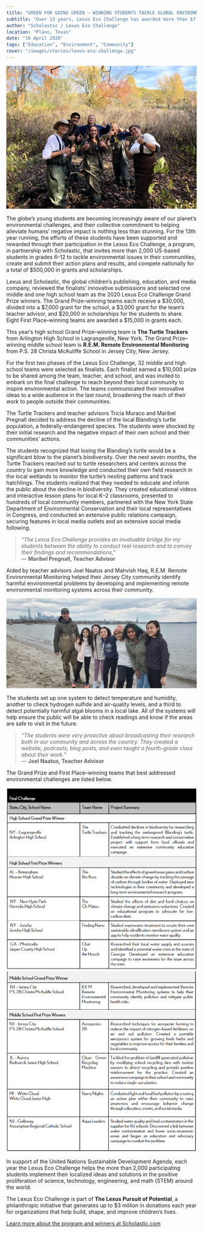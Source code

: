 ```yaml
---
title: "GREEN FOR GOING GREEN – WINNING STUDENTS TACKLE GLOBAL ENVIRONMENTAL ISSUES IN 2020 LEXUS ECO CHALLENGE"
subtitle: "Over 13 years, Lexus Eco Challenge has awarded more than $7 million in scholarships"
author: "Scholastic / Lexus Eco Challenge"
location: "Plano, Texas"
date: "16 April 2020"
tags: ["Education", "Environment", "Community"]
cover: "/images/stories/lexus-eco-challenge.jpg"
---
```


![Students who took part in the challenge](/src/assets/images/stories/lexus-eco-challenge.jpg)

The globe’s young students are becoming increasingly aware of our planet’s environmental challenges, and their collective commitment to helping alleviate humans’ negative impact is nothing less than stunning. For the 13th year running, the efforts of these students have been supported and rewarded through their participation in the Lexus Eco Challenge, a program, in partnership with Scholastic, that invites more than 2,000 US-based students in grades 6–12 to tackle environmental issues in their communities, create and submit their action plans and results, and compete nationally for a total of $500,000 in grants and scholarships.

Lexus and Scholastic, the global children’s publishing, education, and media company, reviewed the finalists’ innovative submissions and selected one middle and one high school team as the 2020 Lexus Eco Challenge Grand Prize winners. The Grand Prize–winning teams each receive a $30,000, divided into a $7,000 grant for the school, a $3,000 grant for the team’s teacher advisor, and $20,000 in scholarships for the students to share. Eight First Place–winning teams are awarded a $15,000 in grants each.

This year’s high school Grand Prize–winning team is **The Turtle Trackers** from Arlington High School in Lagrangeville, New York. The Grand Prize–winning middle school team is **R.E.M. Remote Environmental Monitoring** from P.S. 28 Christa McAuliffe School in Jersey City, New Jersey.

For the first two phases of the Lexus Eco Challenge, 32 middle and high school teams were selected as finalists. Each finalist earned a $10,000 prize to be shared among the team, teacher, and school, and was invited to embark on the final challenge to reach beyond their local community to inspire environmental action. The teams communicated their innovative ideas to a wide audience in the last round, broadening the reach of their work to people outside their communities.

The Turtle Trackers and teacher advisors Tricia Muraco and Maribel Pregnall decided to address the decline of the local Blanding’s turtle population, a federally-endangered species. The students were shocked by their initial research and the negative impact of their own school and their communities’ actions.

The students recognized that losing the Blanding’s turtle would be a significant blow to the planet’s biodiversity. Over the next seven months, the Turtle Trackers reached out to turtle researchers and centers across the country to gain more knowledge and conducted their own field research in the local wetlands to monitor the turtle’s nesting patterns and track hatchlings. The students realized that they needed to educate and inform the public about the decline in biodiversity. They created educational videos and interactive lesson plans for local K–2 classrooms, presented to hundreds of local community members, partnered with the New York State Department of Environmental Conservation and their local representatives in Congress, and conducted an extensive public relations campaign, securing features in local media outlets and an extensive social media following.

> _“The Lexus Eco Challenge provides an invaluable bridge for my students between the ability to conduct real research and to convey their findings and recommendations,”_  
> — **Maribel Pregnall, Teacher Advisor**

Aided by teacher advisors Joel Naatus and Mahvish Haq, R.E.M. Remote Environmental Monitoring helped their Jersey City community identify harmful environmental problems by developing and implementing remote environmental monitoring systems across their community.

![Group of students](/src/assets/images/stories/lexus-1.jpg)

The students set up one system to detect temperature and humidity, another to check hydrogen sulfide and air-quality levels, and a third to detect potentially harmful algal blooms in a local lake. All of the systems will help ensure the public will be able to check readings and know if the areas are safe to visit in the future.

> _“The students were very proactive about broadcasting their research both in our community and across the country. They created a website, podcasts, blog posts, and even taught a fourth-grade class about their work.”_  
> — **Joel Naatus, Teacher Advisor**

The Grand Prize and First Place–winning teams that best addressed environmental challenges are listed below.

![List of winners-1](/src/assets/images/stories/lexus-prize-1.png)
![List of winners-2](/src/assets/images/stories/lexus-prize-2.png)

In support of the United Nations Sustainable Development Agenda, each year the Lexus Eco Challenge helps the more than 2,000 participating students implement their localized ideas and solutions in the positive proliferation of science, technology, engineering, and math (STEM) around the world.

The Lexus Eco Challenge is part of **The Lexus Pursuit of Potential**, a philanthropic initiative that generates up to $3 million in donations each year for organizations that help build, shape, and improve children’s lives.

[Learn more about the program and winners at Scholastic.com](https://www.scholastic.com/lexus)
